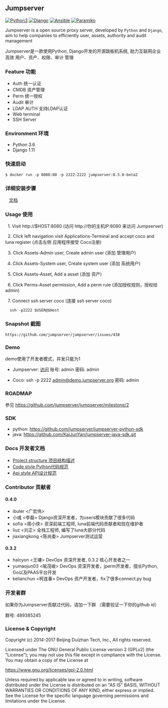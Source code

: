 ## Jumpserver

[![Python3](https://img.shields.io/badge/python-3.6-green.svg?style=plastic)](https://www.python.org/)
[![Django](https://img.shields.io/badge/django-1.11-brightgreen.svg?style=plastic)](https://www.djangoproject.com/)
[![Ansible](https://img.shields.io/badge/ansible-2.2.2.0-blue.svg?style=plastic)](https://www.ansible.com/)
[![Paramiko](https://img.shields.io/badge/paramiko-2.1.2-green.svg?style=plastic)](http://www.paramiko.org/)

Jumpserver is a open source proxy server, developed by `Python` and `Django`, aim to help 
companies to efficiently user, assets, authority and audit management

Jumpserver是一款使用Python, Django开发的开源跳板机系统, 助力互联网企业高效 用户、资产、权限、审计 管理

### Feature 功能
  - Auth 统一认证
  - CMDB 资产管理
  - Perm 统一授权
  - Audit 审计
  - LDAP AUTH 支持LDAP认证
  - Web terminal
  - SSH Server


### Environment 环境
   * Python 3.6  
   * Django 1.11

### 快速启动

```
$ docker run -p 8080:80 -p 2222:2222 jumpserver:0.5.0-beta2
```

### 详细安装步骤

    [文档](https://github.com/jumpserver/jumpserver/wiki/v0.5.0-%E5%9F%BA%E4%BA%8E-CentOS7)


### Usage 使用
   1. Visit http://$HOST:8080 (访问 http://你的主机IP:8080 来访问 Jumpserver)
 
   2. Click left navigation visit Applications-Terminal and accept coco and luna register
      (点击左侧 应用程序接受 Coco注册)
   
   3. Click Assets-Admin user, Create admin user
      (添加 管理用户)
   
   4. Click Assets-System user, Create system user
      (添加 系统用户)
      
   5. Click Assets-Asset, Add a asset
      (添加 资产)
   
   6. Click Perms-Asset permission, Add a perm rule
      (添加授权规则，授权给admin)
   
   7. Connect ssh server coco (连接 ssh server coco)
      
      ssh -p2222 $USER@$Host
 

   
### Snapshot 截图

    https://github.com/jumpserver/jumpserver/issues/438


### Demo

demo使用了开发者模式，并发只能为1 

- Jumpserver: [访问](http://demo.jumpserver.org:8080)  账号: admin 密码: admin

- Coco: ssh -p 2222 admin@demo.jumpserver.org 密码: admin

### ROADMAP

参见 https://github.com/jumpserver/jumpserver/milestone/2

### SDK 

- python: https://github.com/jumpserver/jumpserver-python-sdk
- java: https://github.com/KaiJunYan/jumpserver-java-sdk.git

### Docs 开发者文档


   * [Project structure 项目结构描述](https://github.com/jumpserver/jumpserver/blob/dev/docs/project_structure.md)
   * [Code style Python代码规范](https://github.com/jumpserver/jumpserver/blob/dev/docs/python_style_guide.md)
   * [Api style API设计规范](https://github.com/jumpserver/jumpserver/blob/dev/docs/api_style_guide.md)

### Contributor 贡献者
#### 0.4.0
- ibuler <广宏伟>
- 小彧 <李磊> Django资深开发者，为users模块贡献了很多代码
- sofia <周小侠> 资深前端工程师, luna前端代码贡献者和现在维护者
- liuz <刘正> 全栈工程师, 编写了luna大部分代码
- jiaxiangkong <陈尚委> Jumpserver测试运营

#### 0.3.2 
- halcyon <王墉> DevOps 资深开发者, 0.3.2 核心开发者之一
- yumaojun03 <喻茂峻> DevOps 资深开发者，jperm开发者，擅长Python, Go以及PAAS平台开发
- kelianchun <柯连春> DevOps 资产开发者，fix了很多connect.py bug

### 开发者群
如果你为Jumpserver贡献过代码，请加一下群 （需要验证一下你的github id）

群号: 489385245

### License & Copyright
Copyright (c) 2014-2017 Beijing Duizhan Tech, Inc., All rights reserved.

Licensed under The GNU General Public License version 2 (GPLv2)  (the "License"); you may not use this file except in compliance with the License. You may obtain a copy of the License at

https://www.gnu.org/licenses/gpl-2.0.html

Unless required by applicable law or agreed to in writing, software distributed under the License is distributed on an "AS IS" BASIS, WITHOUT WARRANTIES OR CONDITIONS OF ANY KIND, either express or implied. See the License for the specific language governing permissions and limitations under the License.
